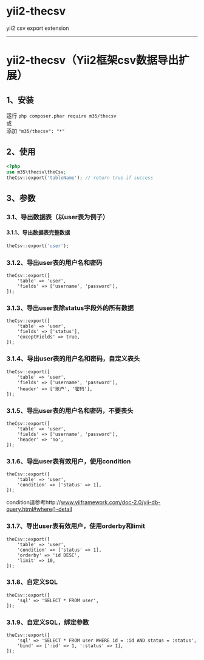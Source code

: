 # yii2-thecsv
yii2 csv export extension

---
# yii2-thecsv（Yii2框架csv数据导出扩展）

## 1、安装
运行 `php composer.phar require m35/thecsv`  
或  
添加 `"m35/thecsv": "*"`

## 2、使用
```php
<?php
use m35\thecsv\theCsv;
theCsv::export('tableName'); // return true if success
```

## 3、参数
### 3.1、导出数据表（以user表为例子）
#### 3.1.1、导出数据表完整数据
```php
theCsv::export('user');
```

### 3.1.2、导出user表的用户名和密码
```
theCsv::export([
    'table' => 'user',
    'fields' => ['username', 'password'],
]);
```

### 3.1.3、导出user表除status字段外的所有数据
```
theCsv::export([
    'table' => 'user',
    'fields' => ['status'],
    'exceptFields' => true,
]);
```

### 3.1.4、导出user表的用户名和密码，自定义表头
```
theCsv::export([
    'table' => 'user',
    'fields' => ['username', 'password'],
    'header' => ['账户', '密码'],
]);
```

### 3.1.5、导出user表的用户名和密码，不要表头
```
theCsv::export([
    'table' => 'user',
    'fields' => ['username', 'password'],
    'header' => 'no',
]);
```

### 3.1.6、导出user表有效用户，使用condition
```
theCsv::export([
    'table' => 'user',
    'condition' => ['status' => 1],
]);
```
condition请参考http://www.yiiframework.com/doc-2.0/yii-db-query.html#where()-detail

### 3.1.7、导出user表有效用户，使用orderby和limit
```
theCsv::export([
    'table' => 'user',
    'condition' => ['status' => 1],
    'orderby' => 'id DESC',
    'limit' => 10,
]);
```
### 3.1.8、自定义SQL
```
theCsv::export([
    'sql' => 'SELECT * FROM user',
]);
```

### 3.1.9、自定义SQL，绑定参数
```
theCsv::export([
    'sql' => 'SELECT * FROM user WHERE id = :id AND status = :status',
    'bind' => [':id' => 1, ':status' => 1],
]);
```
